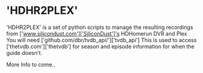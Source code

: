 # 'HDHR2PLEX'
'HDHR2PLEX' is a set of python scripts to manage the resulting recordings from ['www.silicondust.com']['SiliconDust']'s HDHomerun DVR and Plex
You will need ['github.com/dbr/tvdb_api/']['tvdb_api'] 
This is used to access ['thetvdb.com']['thetvdb'] for season and episode information for when the guide doesn't.

More Info to come..